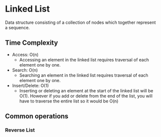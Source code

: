 # Linked List 
Data structure consisting of a collection of nodes which together represent a sequence.

## Time Complexity 
- Access: O(n)
	- Accessing an element in the linked list requires traversal of each element one by one.
- Search: O(n)
	- Searching an element in the linked list requires traversal of each element one by one.
- Insert/Delete: O(1)
	- Inserting or deleting an element at the start of the linked list will be O(1). However if you add or delete from the end of the list, you will have to traverse the entire list so it would be O(n)

## Common operations

### Reverse List




